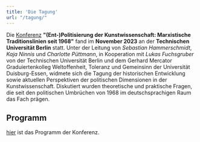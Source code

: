 ```yaml
---
title: 'Die Tagung'
url: "/tagung/"
---
```


Die [Konferenz](https://www.tu.berlin/kuk/veranstaltungen/konferenzen-workshops/die-ent-politisierung-der-kunstwissenschaft-marxistische-traditionslinien-seit-1968) **"(Ent-)Politisierung der Kunstwissenschaft: Marxistische Traditionslinien seit 1968"** fand im **November 2023** an der **Technischen Universität Berlin** statt. Unter der Leitung von *Sebastian Hammerschmidt*, *Kaja Ninnis* und *Charlotte Püttmann*, in Kooperation mit *Lukas Fuchsgruber* von der Technischen Universität Berlin und dem Gerhard Mercator Graduiertenkolleg Weltoffenheit, Toleranz und Gemeinsinn der Universität Duisburg-Essen, widmete sich die Tagung der historischen Entwicklung sowie aktuellen Perspektiven der politischen Dimensionen in der Kunstwissenschaft. Diskutiert wurden theoretische und praktische Fragen, die seit den politischen Umbrüchen von 1968 im deutschsprachigen Raum das Fach prägen.

## Programm

[hier](/../docs/Programm_EntPolitisierungKunstwissenschaft.pdf) ist das Programm der Konferenz.




